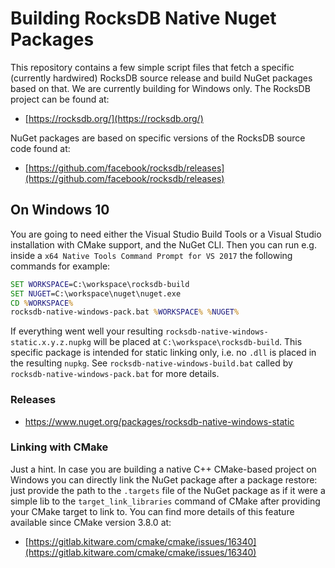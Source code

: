 # Building RocksDB Native Nuget Packages

This repository contains a few simple script files that fetch a specific (currently hardwired) RocksDB source release and build NuGet packages based on that. We are currently building for Windows only. The RocksDB project can be found at:
* [https://rocksdb.org/](https://rocksdb.org/)

NuGet packages are based on specific versions of the RocksDB source code found at:
* [https://github.com/facebook/rocksdb/releases](https://github.com/facebook/rocksdb/releases)

## On Windows 10
You are going to need either the Visual Studio Build Tools or a Visual Studio installation with CMake support, and the NuGet CLI. Then you can run e.g. inside a `x64 Native Tools Command Prompt for VS 2017` the following commands for example:

```bat
SET WORKSPACE=C:\workspace\rocksdb-build
SET NUGET=C:\workspace\nuget\nuget.exe
CD %WORKSPACE%
rocksdb-native-windows-pack.bat %WORKSPACE% %NUGET%
```

If everything went well your resulting `rocksdb-native-windows-static.x.y.z.nupkg` will be placed at `C:\workspace\rocksdb-build`. This specific package is intended for static linking only, i.e. no `.dll` is placed in the resulting `nupkg`. See `rocksdb-native-windows-build.bat` called by `rocksdb-native-windows-pack.bat` for more details.

### Releases
* https://www.nuget.org/packages/rocksdb-native-windows-static

### Linking with CMake
Just a hint. In case you are building a native C++ CMake-based project on Windows you can directly link the NuGet package after a package restore: just provide the path to the `.targets` file of the NuGet package as if it were a simple lib to the `target_link_libraries` command of CMake after providing your CMake target to link to. You can find more details of this feature available since CMake version 3.8.0 at:
* [https://gitlab.kitware.com/cmake/cmake/issues/16340](https://gitlab.kitware.com/cmake/cmake/issues/16340)
